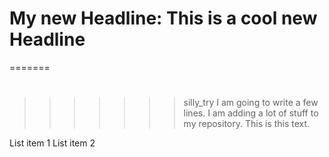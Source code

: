 
# My new Headline: This is a cool new Headline
=======
#
>>>>>>> silly_try
I am going to write a few lines.
I am adding a lot of stuff to my repository.
This is this text.

List item 1
List item 2
